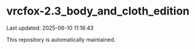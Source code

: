 # vrcfox-2.3_body_and_cloth_edition

Last updated: 2025-06-10 11:18:43

This repository is automatically maintained.
